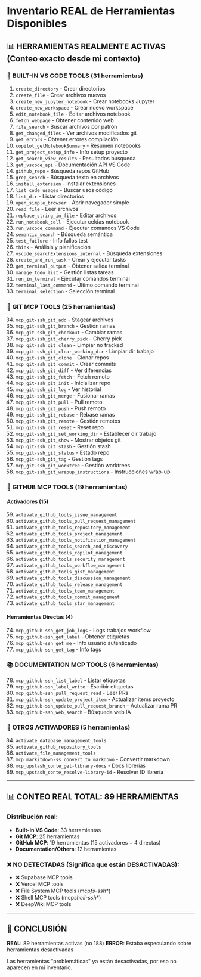 # Inventario REAL de Herramientas Disponibles

## 📊 HERRAMIENTAS REALMENTE ACTIVAS (Conteo exacto desde mi contexto)

### 🔧 **BUILT-IN VS CODE TOOLS** (31 herramientas)

1. `create_directory` - Crear directorios
2. `create_file` - Crear archivos nuevos
3. `create_new_jupyter_notebook` - Crear notebooks Jupyter
4. `create_new_workspace` - Crear nuevo workspace
5. `edit_notebook_file` - Editar archivos notebook
6. `fetch_webpage` - Obtener contenido web
7. `file_search` - Buscar archivos por patrón
8. `get_changed_files` - Ver archivos modificados git
9. `get_errors` - Obtener errores compilación
10. `copilot_getNotebookSummary` - Resumen notebooks
11. `get_project_setup_info` - Info setup proyecto
12. `get_search_view_results` - Resultados búsqueda
13. `get_vscode_api` - Documentación API VS Code
14. `github_repo` - Búsqueda repos GitHub
15. `grep_search` - Búsqueda texto en archivos
16. `install_extension` - Instalar extensiones
17. `list_code_usages` - Buscar usos código
18. `list_dir` - Listar directorios
19. `open_simple_browser` - Abrir navegador simple
20. `read_file` - Leer archivos
21. `replace_string_in_file` - Editar archivos
22. `run_notebook_cell` - Ejecutar celdas notebook
23. `run_vscode_command` - Ejecutar comandos VS Code
24. `semantic_search` - Búsqueda semántica
25. `test_failure` - Info fallos test
26. `think` - Análisis y planificación
27. `vscode_searchExtensions_internal` - Búsqueda extensiones
28. `create_and_run_task` - Crear y ejecutar tasks
29. `get_terminal_output` - Obtener salida terminal
30. `manage_todo_list` - Gestión listas tareas
31. `run_in_terminal` - Ejecutar comandos terminal
32. `terminal_last_command` - Último comando terminal
33. `terminal_selection` - Selección terminal

### 🔄 **GIT MCP TOOLS** (25 herramientas)

34. `mcp_git-ssh_git_add` - Stagear archivos
35. `mcp_git-ssh_git_branch` - Gestión ramas
36. `mcp_git-ssh_git_checkout` - Cambiar ramas
37. `mcp_git-ssh_git_cherry_pick` - Cherry pick
38. `mcp_git-ssh_git_clean` - Limpiar no tracked
39. `mcp_git-ssh_git_clear_working_dir` - Limpiar dir trabajo
40. `mcp_git-ssh_git_clone` - Clonar repos
41. `mcp_git-ssh_git_commit` - Crear commits
42. `mcp_git-ssh_git_diff` - Ver diferencias
43. `mcp_git-ssh_git_fetch` - Fetch remoto
44. `mcp_git-ssh_git_init` - Inicializar repo
45. `mcp_git-ssh_git_log` - Ver historial
46. `mcp_git-ssh_git_merge` - Fusionar ramas
47. `mcp_git-ssh_git_pull` - Pull remoto
48. `mcp_git-ssh_git_push` - Push remoto
49. `mcp_git-ssh_git_rebase` - Rebase ramas
50. `mcp_git-ssh_git_remote` - Gestión remotos
51. `mcp_git-ssh_git_reset` - Reset repo
52. `mcp_git-ssh_git_set_working_dir` - Establecer dir trabajo
53. `mcp_git-ssh_git_show` - Mostrar objetos git
54. `mcp_git-ssh_git_stash` - Gestión stash
55. `mcp_git-ssh_git_status` - Estado repo
56. `mcp_git-ssh_git_tag` - Gestión tags
57. `mcp_git-ssh_git_worktree` - Gestión worktrees
58. `mcp_git-ssh_git_wrapup_instructions` - Instrucciones wrap-up

### 🐙 **GITHUB MCP TOOLS** (19 herramientas)

#### Activadores (15)

59. `activate_github_tools_issue_management`
60. `activate_github_tools_pull_request_management`
61. `activate_github_tools_repository_management`
62. `activate_github_tools_project_management`
63. `activate_github_tools_notification_management`
64. `activate_github_tools_search_and_discovery`
65. `activate_github_tools_copilot_management`
66. `activate_github_tools_security_management`
67. `activate_github_tools_workflow_management`
68. `activate_github_tools_gist_management`
69. `activate_github_tools_discussion_management`
70. `activate_github_tools_release_management`
71. `activate_github_tools_team_management`
72. `activate_github_tools_commit_management`
73. `activate_github_tools_star_management`

#### Herramientas Directas (4)

74. `mcp_github-ssh_get_job_logs` - Logs trabajos workflow
75. `mcp_github-ssh_get_label` - Obtener etiquetas
76. `mcp_github-ssh_get_me` - Info usuario autenticado
77. `mcp_github-ssh_get_tag` - Info tags

### 📚 **DOCUMENTATION MCP TOOLS** (6 herramientas)

78. `mcp_github-ssh_list_label` - Listar etiquetas
79. `mcp_github-ssh_label_write` - Escribir etiquetas
80. `mcp_github-ssh_pull_request_read` - Leer PRs
81. `mcp_github-ssh_update_project_item` - Actualizar items proyecto
82. `mcp_github-ssh_update_pull_request_branch` - Actualizar rama PR
83. `mcp_github-ssh_web_search` - Búsqueda web IA

### 🔧 **OTROS ACTIVADORES** (5 herramientas)

84. `activate_database_management_tools`
85. `activate_github_repository_tools`
86. `activate_file_management_tools`
87. `mcp_markitdown-ss_convert_to_markdown` - Convertir markdown
88. `mcp_upstash_conte_get-library-docs` - Docs librerías
89. `mcp_upstash_conte_resolve-library-id` - Resolver ID librería

---

## 📊 **CONTEO REAL TOTAL: 89 HERRAMIENTAS**

### Distribución real:

- **Built-in VS Code**: 33 herramientas
- **Git MCP**: 25 herramientas
- **GitHub MCP**: 19 herramientas (15 activadores + 4 directas)
- **Documentation/Others**: 12 herramientas

### ❌ **NO DETECTADAS (Significa que están DESACTIVADAS)**:

- ❌ Supabase MCP tools
- ❌ Vercel MCP tools
- ❌ File System MCP tools (mcp*fs-ssh*\*)
- ❌ Shell MCP tools (mcp*shell-ssh*\*)
- ❌ DeepWiki MCP tools

---

## 🎯 **CONCLUSIÓN**

**REAL**: 89 herramientas activas (no 188)
**ERROR**: Estaba especulando sobre herramientas desactivadas

Las herramientas "problemáticas" ya están desactivadas, por eso no aparecen en mi inventario.
